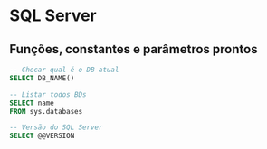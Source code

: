 # SQL Server 

## Funções, constantes e parâmetros prontos

~~~sql
-- Checar qual é o DB atual 
SELECT DB_NAME()

-- Listar todos BDs
SELECT name
FROM sys.databases

-- Versão do SQL Server
SELECT @@VERSION
~~~

